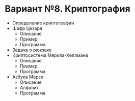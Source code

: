 # Вариант №8. Криптография

- Определение криптографии
- Шифр Цезаря
    - Описание
    - Пример
    - Программа
- Задача о рюкзаке
- Криптосистема Меркла-Хеллмана
    - Описание
    - Пример
    - Программа
- Азбука Морзе
    - Описание
    - Алфавит
    - Программа
    
